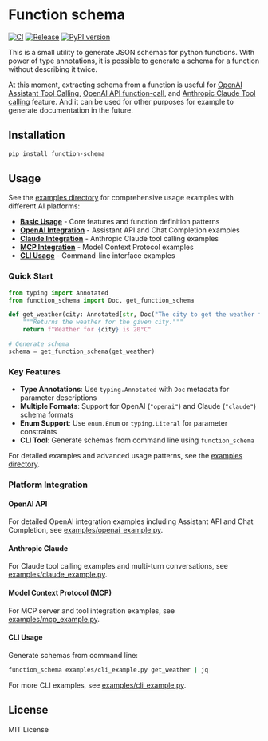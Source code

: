 # Function schema

[![CI](https://github.com/comfuture/function-schema/actions/workflows/ci.yml/badge.svg)](https://github.com/comfuture/function-schema/actions/workflows/ci.yml)
[![Release](https://github.com/comfuture/function-schema/actions/workflows/python-publish.yml/badge.svg)](https://github.com/comfuture/function-schema/actions/workflows/python-publish.yml)
[![PyPI version](https://badge.fury.io/py/function-schema.svg)](https://badge.fury.io/py/function-schema)

This is a small utility to generate JSON schemas for python functions.
With power of type annotations, it is possible to generate a schema for a function without describing it twice.

At this moment, extracting schema from a function is useful for [OpenAI Assistant Tool Calling](https://platform.openai.com/docs/assistants/tools/function-calling), [OpenAI API function-call](https://platform.openai.com/docs/guides/function-calling), and [Anthropic Claude Tool calling](https://docs.anthropic.com/claude/docs/tool-use) feature.
And it can be used for other purposes for example to generate documentation in the future.

## Installation

```sh
pip install function-schema
```

## Usage

See the [examples directory](./examples/) for comprehensive usage examples with different AI platforms:

- **[Basic Usage](./examples/basic_usage.py)** - Core features and function definition patterns
- **[OpenAI Integration](./examples/openai_example.py)** - Assistant API and Chat Completion examples  
- **[Claude Integration](./examples/claude_example.py)** - Anthropic Claude tool calling examples
- **[MCP Integration](./examples/mcp_example.py)** - Model Context Protocol examples
- **[CLI Usage](./examples/cli_example.py)** - Command-line interface examples

### Quick Start

```python
from typing import Annotated
from function_schema import Doc, get_function_schema

def get_weather(city: Annotated[str, Doc("The city to get the weather for")]) -> str:
    """Returns the weather for the given city."""
    return f"Weather for {city} is 20°C"

# Generate schema
schema = get_function_schema(get_weather)
```

### Key Features

- **Type Annotations**: Use `typing.Annotated` with `Doc` metadata for parameter descriptions
- **Multiple Formats**: Support for OpenAI (`"openai"`) and Claude (`"claude"`) schema formats
- **Enum Support**: Use `enum.Enum` or `typing.Literal` for parameter constraints
- **CLI Tool**: Generate schemas from command line using `function_schema`

For detailed examples and advanced usage patterns, see the [examples directory](./examples/).

### Platform Integration

#### OpenAI API
For detailed OpenAI integration examples including Assistant API and Chat Completion, see [examples/openai_example.py](./examples/openai_example.py).

#### Anthropic Claude
For Claude tool calling examples and multi-turn conversations, see [examples/claude_example.py](./examples/claude_example.py).

#### Model Context Protocol (MCP)
For MCP server and tool integration examples, see [examples/mcp_example.py](./examples/mcp_example.py).

#### CLI Usage
Generate schemas from command line:
```bash
function_schema examples/cli_example.py get_weather | jq
```
For more CLI examples, see [examples/cli_example.py](./examples/cli_example.py).

## License
MIT License
